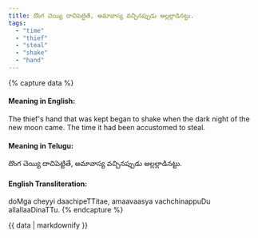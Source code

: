 ```yaml
---
title: దొంగ చెయ్యి దాచిపెట్టితే, అమావాస్య వచ్చినప్పుడు అల్లల్లాడినట్టు.
tags:
  - "time"
  - "thief"
  - "steal"
  - "shake"
  - "hand"
---
```


{% capture data %}
#### Meaning in English:
The thief's hand that was kept began to shake when the dark night of the new moon came.
The time it had been accustomed to steal.

#### Meaning in Telugu:
దొంగ చెయ్యి దాచిపెట్టితే, అమావాస్య వచ్చినప్పుడు అల్లల్లాడినట్టు.

#### English Transliteration:
doMga cheyyi daachipeTTitae, amaavaasya vachchinappuDu allallaaDinaTTu.
{% endcapture %}

<div class="notice">{{ data | markdownify }}</div>

